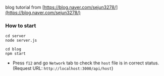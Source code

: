 blog tutorial from [https://blog.naver.com/sejun3278/](https://blog.naver.com/sejun3278/)

### How to start 

```
cd server
node server.js

cd blog
npm start
```

* Press `f12` and go `Network` tab to check the `host` file is in correct status. (Request URL: `http://localhost:3000/api/host`)

